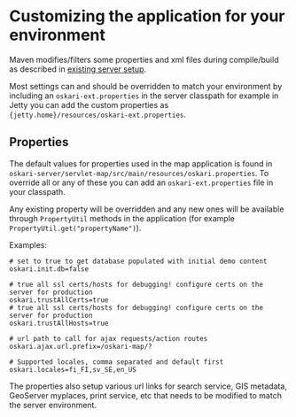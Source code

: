 # Customizing the application for your environment

Maven modifies/filters some properties and xml files during compile/build as described in [existing server setup](/documentation/backend/server-webapp).

Most settings can and should be overridden to match your environment by including an `oskari-ext.properties` in the server classpath for example in Jetty
you can add the custom properties as `{jetty.home}/resources/oskari-ext.properties`.

## Properties

The default values for properties used in the map application is found in `oskari-server/servlet-map/src/main/resources/oskari.properties`. To override all or any of these you can add
an `oskari-ext.properties` file in your classpath.

Any existing property will be overridden and any new ones will be available through `PropertyUtil` methods in the application (for example `PropertyUtil.get("propertyName")`).

Examples:

    # set to true to get database populated with initial demo content
    oskari.init.db=false

    # true all ssl certs/hosts for debugging! configure certs on the server for production
    oskari.trustAllCerts=true
    # true all ssl certs/hosts for debugging! configure certs on the server for production
    oskari.trustAllHosts=true

    # url path to call for ajax requests/action routes
    oskari.ajax.url.prefix=/oskari-map/?

    # Supported locales, comma separated and default first
    oskari.locales=fi_FI,sv_SE,en_US

The properties also setup various url links for search service, GIS metadata, GeoServer myplaces, print service, etc that needs to be modified to match the server environment.
